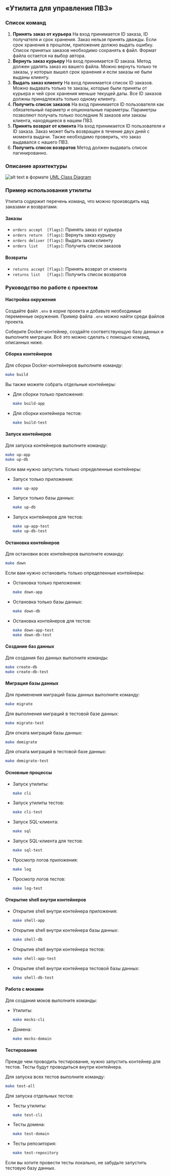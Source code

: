 ## «Утилита для управления ПВЗ»
### Список команд

1. **Принять заказ от курьера**
   На вход принимается ID заказа, ID получателя и срок хранения. Заказ нельзя принять дважды. Если срок хранения в прошлом, приложение должно выдать ошибку. Список принятых заказов необходимо сохранять в файл. Формат файла остается на выбор автора.
2. **Вернуть заказ курьеру**
   На вход принимается ID заказа. Метод должен удалять заказ из вашего файла. Можно вернуть только те заказы, у которых вышел срок хранения и если заказы не были выданы клиенту.
3. **Выдать заказ клиенту**
   На вход принимается список ID заказов. Можно выдавать только те заказы, которые были приняты от курьера и чей срок хранения меньше текущей даты. Все ID заказов должны принадлежать только одному клиенту.
4. **Получить список заказов**
   На вход принимается ID пользователя как обязательный параметр и опциональные параметры.
   Параметры позволяют получать только последние N заказов или заказы клиента, находящиеся в нашем ПВЗ.
5. **Принять возврат от клиента**
   На вход принимается ID пользователя и ID заказа. Заказ может быть возвращен в течение двух дней с момента выдачи. Также необходимо проверить, что заказ выдавался с нашего ПВЗ.
6. **Получить список возвратов**
   Метод должен выдавать список пагинированно.

### Описание архитектуры

![alt text](docs/UML-Class-Diagram.png)
в формате [UML Class Diagram](https://www.drawio.com/blog/uml-class-diagrams)

### Пример использования утилиты

Утилита содержит перечень команд, что можно производить над заказами и возвратами.

#### Заказы
  - `orders accept  [flags]`: Принять заказ от курьера
  - `orders return  [flags]`: Вернуть заказ курьеру
  - `orders deliver [flags]`: Выдать заказ клиенту
  - `orders list    [flags]`: Получить список заказов
	
#### Возвраты
  - `returns accept [flags]`: Принять возврат от клиента
  - `returns list   [flags]`: Получить список возвратов

### Руководство по работе с проектом

#### Настройка окружения

Создайте файл `.env` в корне проекта и добавьте необходимые переменные окружения. Пример файла `.env` можно найти среди файлов проекта.

Соберите Docker-контейнер, создайте соответствующую базу данных и выполните миграции. Всё это можно сделать с помощью команд, описанных ниже.

#### Сборка контейнеров

Для сборки Docker-контейнеров выполните команду:
```sh
make build
```

Вы также можете собрать отдельные контейнеры:
- Для сборки только приложения:
  ```sh
  make build-app
  ```
- Для сборки контейнера тестов:
  ```sh
  make build-test
  ```

#### Запуск контейнеров

Для запуска контейнеров выполните команду:
```sh
make up-app
make up-db
```

Если вам нужно запустить только определенные контейнеры:
- Запуск только приложения:
  ```sh
  make up-app
  ```
- Запуск только базы данных:
  ```sh
  make up-db
  ```
- Запуск контейнеров для тестов:
  ```sh
  make up-app-test
  make up-db-test
  ```

#### Остановка контейнеров

Для остановки всех контейнеров выполните команду:
```sh
make down
```

Если вам нужно остановить только определенные контейнеры:
- Остановка только приложения:
  ```sh
  make down-app
  ```
- Остановка только базы данных:
  ```sh
  make down-db
  ```
- Остановка контейнеров для тестов:
  ```sh
  make down-app-test
  make down-db-test
  ```

#### Создание баз данных

Для создания баз данных выполните команды:
```sh
make create-db
make create-db-test
```

#### Миграция базы данных

Для применения миграций базы данных выполните команду:
```sh
make migrate
```

Для выполнения миграций в тестовой базе данных:
```sh
make migrate-test
```

Для отката миграций базы данных:
```sh
make demigrate
```

Для отката миграций в тестовой базе данных:
```sh
make demigrate-test
```

#### Основные процессы

- Запуск утилиты:
  ```sh
  make cli
  ```
- Запуск утилиты тестов:
  ```sh
  make cli-test
  ```
- Запуск SQL-клиента:
  ```sh
  make sql
  ```
- Запуск SQL-клиента для тестов:
  ```sh
  make sql-test
  ```
- Просмотр логов приложения:
  ```sh
  make log
  ```
- Просмотр логов тестов:
  ```sh
  make log-test
  ```

#### Открытие shell внутри контейнеров

- Открытие shell внутри контейнера приложения:
  ```sh
  make shell-app
  ```
- Открытие shell внутри контейнера базы данных:
  ```sh
  make shell-db
  ```
- Открытие shell внутри контейнера тестов:
  ```sh
  make shell-app-test
  ```
- Открытие shell внутри контейнера тестовой базы данных:
  ```sh
  make shell-db-test
  ```

#### Работа с моками

Для создания моков выполните команды:
- Утилиты:
  ```sh
  make mocks-cli
  ```
- Домена:
  ```sh
  make mocks-domain
  ```

#### Тестирование

Прежде чем проводить тестирование, нужно запустить контейнер для тестов. Тесты будут проводиться внутри контейнера.

Для запуска всех тестов выполните команду:
```sh
make test-all
```

Для запуска отдельных тестов:
- Тесты утилиты:
  ```sh
  make test-cli
  ```
- Тесты домена:
  ```sh
  make test-domain
  ```
- Тесты репозитория:
  ```sh
  make test-repository
  ```

Если вы хотите провести тесты локально, не забудьте запустить тестовую базу данных.
